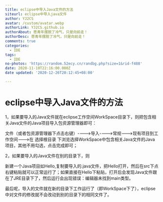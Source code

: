 ```yaml
---
title: eclipse中导入Java文件的方法
siteurl: eclipse中导入java文件
author: YJ2CS
avatar: /custom/avatar.webp
authorLink: YJ2CS.github.io
authorAbout: 愿青年摆脱了冷气，只是向前走！
authorDesc: 愿青年摆脱了冷气，只是向前走！
comments: true
categories:
  - IDE
tags:
  - IDE
no-photos: 'https://random.52ecy.cn/randbg.php?size=1&rid-f488'
date: 2020-11-10T22:16:00.000Z
date updated: '2020-12-26T20:12:45+08:00'

---
```


# eclipse中导入Java文件的方法

1，如果要导入的Java文件就在eclipse工作空间WorkSpace目录下，则把包含相关Java文件的Java项目导入包资源管理器即可：

文件（或者包资源管理器下点击右键）---->导入---->常规--->现有项目到工作空间--->在 选择根目录 下浏览选择WorkSpace中包含相关Java文件的Java项目，其他不用勾选，点击完成即可；

2，如果要导入的Java文件在别的目录下，则

新建一个Java项目如Hello,复制要导入的.java文件，把Hello打开，然后在src下点右键粘贴就可以正常运行了；如果直接在Hello下粘贴，打开后会发现Java文件跟在了JRE目录下了，然后运行会出现错误：编辑器未找到main类型。

最后呢，导入的文件就在新的目录下工作运行了（即WorkSpace下了），eclipse中对文件的修改就不会改动到别的目录下的相同文件了。
